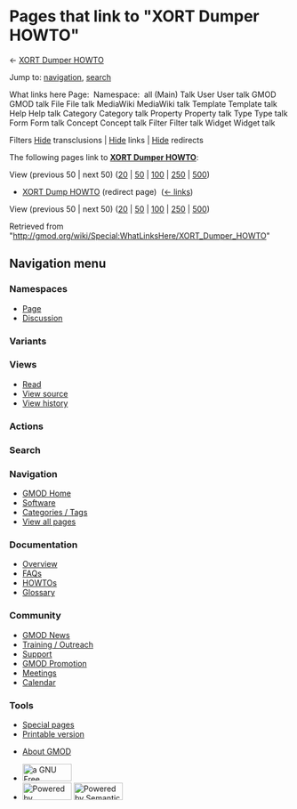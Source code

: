 <div id="mw-page-base" class="noprint">

</div>

<div id="mw-head-base" class="noprint">

</div>

<div id="content" class="mw-body" role="main">

<span id="top"></span>

<div id="mw-js-message" style="display:none;">

</div>



# <span dir="auto">Pages that link to "XORT Dumper HOWTO"</span>

<div id="bodyContent">

<div id="contentSub">

← [XORT Dumper HOWTO](/wiki/XORT_Dumper_HOWTO "XORT Dumper HOWTO")

</div>

<div id="jump-to-nav" class="mw-jump">

Jump to: [navigation](#mw-navigation), [search](#p-search)

</div>

<div id="mw-content-text">

What links here Page:  Namespace:  all (Main) Talk User User talk GMOD
GMOD talk File File talk MediaWiki MediaWiki talk Template Template talk
Help Help talk Category Category talk Property Property talk Type Type
talk Form Form talk Concept Concept talk Filter Filter talk Widget
Widget talk

Filters
[Hide](/mediawiki/index.php?title=Special:WhatLinksHere/XORT_Dumper_HOWTO&hidetrans=1 "Special:WhatLinksHere/XORT Dumper HOWTO")
transclusions \|
[Hide](/mediawiki/index.php?title=Special:WhatLinksHere/XORT_Dumper_HOWTO&hidelinks=1 "Special:WhatLinksHere/XORT Dumper HOWTO")
links \|
[Hide](/mediawiki/index.php?title=Special:WhatLinksHere/XORT_Dumper_HOWTO&hideredirs=1 "Special:WhatLinksHere/XORT Dumper HOWTO")
redirects

The following pages link to **[XORT Dumper
HOWTO](/wiki/XORT_Dumper_HOWTO "XORT Dumper HOWTO")**:

View (previous 50 \| next 50)
([20](/mediawiki/index.php?title=Special:WhatLinksHere/XORT_Dumper_HOWTO&limit=20 "Special:WhatLinksHere/XORT Dumper HOWTO")
\|
[50](/mediawiki/index.php?title=Special:WhatLinksHere/XORT_Dumper_HOWTO&limit=50 "Special:WhatLinksHere/XORT Dumper HOWTO")
\|
[100](/mediawiki/index.php?title=Special:WhatLinksHere/XORT_Dumper_HOWTO&limit=100 "Special:WhatLinksHere/XORT Dumper HOWTO")
\|
[250](/mediawiki/index.php?title=Special:WhatLinksHere/XORT_Dumper_HOWTO&limit=250 "Special:WhatLinksHere/XORT Dumper HOWTO")
\|
[500](/mediawiki/index.php?title=Special:WhatLinksHere/XORT_Dumper_HOWTO&limit=500 "Special:WhatLinksHere/XORT Dumper HOWTO"))

- [XORT Dump
  HOWTO](/mediawiki/index.php?title=XORT_Dump_HOWTO&redirect=no "XORT Dump HOWTO")
  (redirect page) ‎ <span class="mw-whatlinkshere-tools">([←
  links](/mediawiki/index.php?title=Special:WhatLinksHere&target=XORT+Dump+HOWTO "Special:WhatLinksHere"))</span>

View (previous 50 \| next 50)
([20](/mediawiki/index.php?title=Special:WhatLinksHere/XORT_Dumper_HOWTO&limit=20 "Special:WhatLinksHere/XORT Dumper HOWTO")
\|
[50](/mediawiki/index.php?title=Special:WhatLinksHere/XORT_Dumper_HOWTO&limit=50 "Special:WhatLinksHere/XORT Dumper HOWTO")
\|
[100](/mediawiki/index.php?title=Special:WhatLinksHere/XORT_Dumper_HOWTO&limit=100 "Special:WhatLinksHere/XORT Dumper HOWTO")
\|
[250](/mediawiki/index.php?title=Special:WhatLinksHere/XORT_Dumper_HOWTO&limit=250 "Special:WhatLinksHere/XORT Dumper HOWTO")
\|
[500](/mediawiki/index.php?title=Special:WhatLinksHere/XORT_Dumper_HOWTO&limit=500 "Special:WhatLinksHere/XORT Dumper HOWTO"))

</div>

<div class="printfooter">

Retrieved from
"<http://gmod.org/wiki/Special:WhatLinksHere/XORT_Dumper_HOWTO>"

</div>

<div id="catlinks" class="catlinks catlinks-allhidden">

</div>

<div class="visualClear">

</div>

</div>

</div>

<div id="mw-navigation">

## Navigation menu

<div id="mw-head">



<div id="left-navigation">

<div id="p-namespaces" class="vectorTabs" role="navigation"
aria-labelledby="p-namespaces-label">

### Namespaces

- <span id="ca-nstab-main"><a href="/wiki/XORT_Dumper_HOWTO" accesskey="c"
  title="View the content page [c]">Page</a></span>
- <span id="ca-talk"><a
  href="/mediawiki/index.php?title=Talk:XORT_Dumper_HOWTO&amp;action=edit&amp;redlink=1"
  accesskey="t"
  title="Discussion about the content page [t]">Discussion</a></span>

</div>

<div id="p-variants" class="vectorMenu emptyPortlet" role="navigation"
aria-labelledby="p-variants-label">

### 

### Variants[](#)

<div class="menu">

</div>

</div>

</div>

<div id="right-navigation">

<div id="p-views" class="vectorTabs" role="navigation"
aria-labelledby="p-views-label">

### Views

- <span id="ca-view">[Read](/wiki/XORT_Dumper_HOWTO)</span>
- <span id="ca-viewsource"><a href="/mediawiki/index.php?title=XORT_Dumper_HOWTO&amp;action=edit"
  accesskey="e" title="This page is protected.
  You can view its source [e]">View source</a></span>
- <span id="ca-history"><a
  href="/mediawiki/index.php?title=XORT_Dumper_HOWTO&amp;action=history"
  accesskey="h" title="Past revisions of this page [h]">View history</a></span>

</div>

<div id="p-cactions" class="vectorMenu emptyPortlet" role="navigation"
aria-labelledby="p-cactions-label">

### Actions[](#)

<div class="menu">

</div>

</div>

<div id="p-search" role="search">

### Search

<div id="simpleSearch">

</div>

</div>

</div>

</div>

<div id="mw-panel">

<div id="p-logo" role="banner">

<a href="/wiki/Main_Page"
style="background-image: url(http://gmod.org/images/GMOD-cogs.png);"
title="Visit the main page"></a>

</div>

<div id="p-Navigation" class="portal" role="navigation"
aria-labelledby="p-Navigation-label">

### Navigation

<div class="body">

- <span id="n-GMOD-Home">[GMOD Home](/wiki/Main_Page)</span>
- <span id="n-Software">[Software](/wiki/GMOD_Components)</span>
- <span id="n-Categories-.2F-Tags">[Categories /
  Tags](/wiki/Categories)</span>
- <span id="n-View-all-pages">[View all
  pages](/wiki/Special:AllPages)</span>

</div>

</div>

<div id="p-Documentation" class="portal" role="navigation"
aria-labelledby="p-Documentation-label">

### Documentation

<div class="body">

- <span id="n-Overview">[Overview](/wiki/Overview)</span>
- <span id="n-FAQs">[FAQs](/wiki/Category:FAQ)</span>
- <span id="n-HOWTOs">[HOWTOs](/wiki/Category:HOWTO)</span>
- <span id="n-Glossary">[Glossary](/wiki/Glossary)</span>

</div>

</div>

<div id="p-Community" class="portal" role="navigation"
aria-labelledby="p-Community-label">

### Community

<div class="body">

- <span id="n-GMOD-News">[GMOD News](/wiki/GMOD_News)</span>
- <span id="n-Training-.2F-Outreach">[Training /
  Outreach](/wiki/Training_and_Outreach)</span>
- <span id="n-Support">[Support](/wiki/Support)</span>
- <span id="n-GMOD-Promotion">[GMOD
  Promotion](/wiki/GMOD_Promotion)</span>
- <span id="n-Meetings">[Meetings](/wiki/Meetings)</span>
- <span id="n-Calendar">[Calendar](/wiki/Calendar)</span>

</div>

</div>

<div id="p-tb" class="portal" role="navigation"
aria-labelledby="p-tb-label">

### Tools

<div class="body">

- <span id="t-specialpages"><a href="/wiki/Special:SpecialPages" accesskey="q"
  title="A list of all special pages [q]">Special pages</a></span>
- <span id="t-print"><a
  href="/mediawiki/index.php?title=Special:WhatLinksHere/XORT_Dumper_HOWTO&amp;printable=yes"
  rel="alternate" accesskey="p"
  title="Printable version of this page [p]">Printable version</a></span>

</div>

</div>

</div>

</div>

<div id="footer" role="contentinfo">

- <span id="footer-places-about">[About
  GMOD](/wiki/GMOD:About "GMOD:About")</span>

<!-- -->

- <span id="footer-copyrightico">[<img src="http://www.gnu.org/graphics/gfdl-logo-small.png" width="88"
  height="31" alt="a GNU Free Documentation License" />](http://www.gnu.org/licenses/fdl-1.3.html)</span>
- <span id="footer-poweredbyico">[<img src="/mediawiki/skins/common/images/poweredby_mediawiki_88x31.png"
  width="88" height="31" alt="Powered by MediaWiki" />](//www.mediawiki.org/)
  [<img
  src="/mediawiki/extensions/SemanticMediaWiki/includes/../resources/images/smw_button.png"
  width="88" height="31" alt="Powered by Semantic MediaWiki" />](https://www.semantic-mediawiki.org/wiki/Semantic_MediaWiki)</span>

<div style="clear:both">

</div>

</div>
